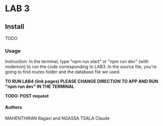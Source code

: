 # LAB 3

## Install

TODO

### Usage

Instruction:
In the terminal, type "npm run start" or "npm run dev" (with nodemon) to run the code corresponding to LAB3.
In the source file, you're going to find routes folder and the database file we used.

**TO RUN LAB4 (link pages) PLEASE CHANGE DIRECTION TO APP AND RUN "npm run dev" IN THE TERMINAL**

**TODO: POST request**

#### Authors

MAHENTHIRAN Ragavi and NGASSA TSALA Claude

